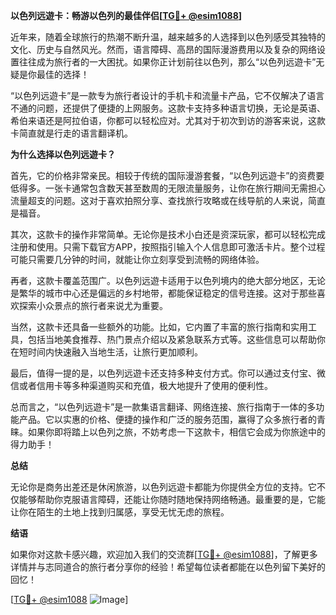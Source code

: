 **以色列远遊卡：畅游以色列的最佳伴侣[[TG💪+ @esim1088](https://t.me/s/esim1088)]**

近年来，随着全球旅行的热潮不断升温，越来越多的人选择到以色列感受其独特的文化、历史与自然风光。然而，语言障碍、高昂的国际漫游费用以及复杂的网络设置往往成为旅行者的一大困扰。如果你正计划前往以色列，那么“以色列远遊卡”无疑是你最佳的选择！

“以色列远遊卡”是一款专为旅行者设计的手机卡和流量卡产品，它不仅解决了语言不通的问题，还提供了便捷的上网服务。这款卡支持多种语言切换，无论是英语、希伯来语还是阿拉伯语，你都可以轻松应对。尤其对于初次到访的游客来说，这款卡简直就是行走的语言翻译机。

**为什么选择以色列远遊卡？**

首先，它的价格非常亲民。相较于传统的国际漫游套餐，“以色列远遊卡”的资费要低得多。一张卡通常包含数天甚至数周的无限流量服务，让你在旅行期间无需担心流量超支的问题。这对于喜欢拍照分享、查找旅行攻略或在线导航的人来说，简直是福音。

其次，这款卡的操作非常简单。无论你是技术小白还是资深玩家，都可以轻松完成注册和使用。只需下载官方APP，按照指引输入个人信息即可激活卡片。整个过程可能只需要几分钟的时间，就能让你立刻享受到流畅的网络体验。

再者，这款卡覆盖范围广。以色列远遊卡适用于以色列境内的绝大部分地区，无论是繁华的城市中心还是偏远的乡村地带，都能保证稳定的信号连接。这对于那些喜欢探索小众景点的旅行者来说尤为重要。

当然，这款卡还具备一些额外的功能。比如，它内置了丰富的旅行指南和实用工具，包括当地美食推荐、热门景点介绍以及紧急联系方式等。这些信息可以帮助你在短时间内快速融入当地生活，让旅行更加顺利。

最后，值得一提的是，以色列远遊卡还支持多种支付方式。你可以通过支付宝、微信或者信用卡等多种渠道购买和充值，极大地提升了使用的便利性。

总而言之，“以色列远遊卡”是一款集语言翻译、网络连接、旅行指南于一体的多功能产品。它以实惠的价格、便捷的操作和广泛的服务范围，赢得了众多旅行者的青睐。如果你即将踏上以色列之旅，不妨考虑一下这款卡，相信它会成为你旅途中的得力助手！

**总结**

无论你是商务出差还是休闲旅游，以色列远遊卡都能为你提供全方位的支持。它不仅能够帮助你克服语言障碍，还能让你随时随地保持网络畅通。最重要的是，它能让你在陌生的土地上找到归属感，享受无忧无虑的旅程。

**结语**

如果你对这款卡感兴趣，欢迎加入我们的交流群[[TG💪+ @esim1088](https://t.me/s/esim1088)]，了解更多详情并与志同道合的旅行者分享你的经验！希望每位读者都能在以色列留下美好的回忆！

[[TG💪+ @esim1088](https://t.me/s/esim1088) ![Image](https://i.postimg.cc/4NQfJmqS/Snipaste-2025-05-13-00-14-12.png)]
